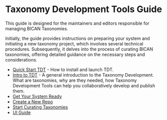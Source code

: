 # Taxonomy Development Tools Guide

This guide is designed for the maintainers and editors responsible for managing BICAN Taxonomies.

Initially, the guide provides instructions on preparing your system and initiating a new taxonomy project, which involves several technical procedures.
Subsequently, it delves into the process of curating BICAN taxonomies, offering detailed guidance on the necessary steps and considerations.

- [Quick Start TDT](QuickStart.md) - How to install and launch TDT.
- [Intro to TDT](Intro_to_TDT.md) - A general introduction to the Taxonomy Development. What are taxonomies, why are they needed, how Taxonomy Development Tools can help you collaboratively develop and publish them.
- [Get Your System Ready](Build.md) 
- [Create a New Repo](NewRepo.md)
- [Start Curating Taxonomies](Curation.md)
- [UI Guide](UserInterface.md)

